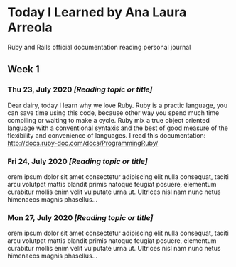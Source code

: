 # Today I Learned by Ana Laura Arreola

Ruby and Rails official documentation reading personal journal

## Week 1

### Thu 23, July 2020 *[Reading topic or title]*
Dear dairy, today I learn why we love Ruby. 
Ruby is a practic language, you can save time using this code, because other way you spend much time compiling or waiting to make a cycle. Ruby mix a true object oriented language with a conventional syntaxis and the best of good measure of the flexibility and convenience of languages.
I read this documentation: 
http://docs.ruby-doc.com/docs/ProgrammingRuby/

### Fri 24, July 2020 *[Reading topic or title]*
orem ipsum dolor sit amet consectetur adipiscing elit nulla consequat, taciti arcu volutpat mattis blandit primis natoque feugiat posuere, elementum curabitur mollis enim velit vulputate urna ut. Ultrices nisl nam nunc netus himenaeos magnis phasellus...

### Mon 27, July 2020 *[Reading topic or title]*
orem ipsum dolor sit amet consectetur adipiscing elit nulla consequat, taciti arcu volutpat mattis blandit primis natoque feugiat posuere, elementum curabitur mollis enim velit vulputate urna ut. Ultrices nisl nam nunc netus himenaeos magnis phasellus...
